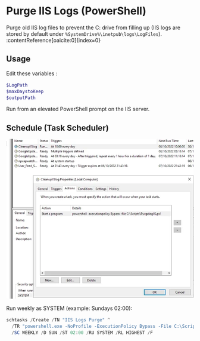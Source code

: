 # Purge IIS Logs (PowerShell)

Purge old IIS log files to prevent the C: drive from filling up (IIS logs are stored by default under `%SystemDrive%\inetpub\logs\LogFiles`). :contentReference[oaicite:0]{index=0}



## Usage
Edit these variables :
```powershell
$LogPath
$maxDaystoKeep
$outputPath
```
Run from an elevated PowerShell prompt on the IIS server.

## Schedule (Task Scheduler)
![Overview](readme.png)

Run weekly as SYSTEM (example: Sundays 02:00):
```powershell
schtasks /Create /TN "IIS Logs Purge" ^
  /TR "powershell.exe -NoProfile -ExecutionPolicy Bypass -File C:\Scripts\Purge-IISLogs.ps1" ^
  /SC WEEKLY /D SUN /ST 02:00 /RU SYSTEM /RL HIGHEST /F
```